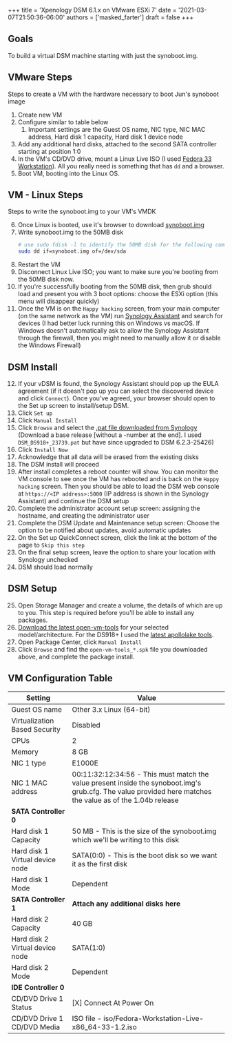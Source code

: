 +++
title = 'Xpenology DSM 6.1.x on VMware ESXi 7'
date = '2021-03-07T21:50:36-06:00'
authors = ['masked_farter']
draft = false
+++

## Goals

To build a virtual DSM machine starting with just the synoboot.img.

## VMware Steps

Steps to create a VM with the hardware necessary to boot Jun's synoboot image

1. Create new VM
2. Configure similar to table below
    1. Important settings are the Guest OS name, NIC type, NIC MAC address, Hard disk 1 capacity, Hard disk 1 device node
3. Add any additional hard disks, attached to the second SATA controller starting at position 1:0
4. In the VM's CD/DVD drive, mount a Linux Live ISO (I used [Fedora 33 Workstation](https://getfedora.org/en/workstation/download/)). All you really need is something that has `dd` and a browser.
5. Boot VM, booting into the Linux OS.

## VM - Linux Steps

Steps to write the synoboot.img to your VM's VMDK

6. Once Linux is booted, use it's browser to download [synoboot.img](https://xpenology.com/forum/topic/12952-dsm-62-loader/)
7. Write synoboot.img to the 50MB disk
    ```bash
    # use sudo fdisk -l to identify the 50MB disk for the following command
    sudo dd if=synoboot.img of=/dev/sda
    ```
8. Restart the VM
9. Disconnect Linux Live ISO; you want to make sure you're booting from the 50MB disk now.
10. If you're successfully booting from the 50MB disk, then grub should load and present you with 3 boot options: choose the ESXi option (this menu will disappear quickly)
11. Once the VM is on the `Happy hacking` screen, from your main computer (on the same network as the VM) run [Synology Assistant](https://www.synology.com/en-us/support/download/DS918+#utilities) and search for devices (I had better luck running this on Windows vs macOS. If Windows doesn't automatically ask to allow the Synology Assistant through the firewall, then you might need to manually allow it or disable the Windows Firewall)

## DSM Install

12. If your vDSM is found, the Synology Assistant should pop up the EULA agreement (if it doesn't pop up you can select the discovered device and click `Connect`). Once you've agreed, your browser should open to the Set up screen to install/setup DSM.
13. Click `Set up`
14. Click `Manual Install`
15. Click `Browse` and select the [.pat file downloaded from Synology](https://archive.synology.com/download/Os/DSM) (Download a base release \[without a -number at the end\]. I used `DSM_DS918+_23739.pat` but have since upgraded to DSM 6.2.3-25426)
16. Click `Install Now`
17. Acknowledge that all data will be erased from the existing disks
18. The DSM install will proceed
19. After install completes a reboot counter will show. You can monitor the VM console to see once the VM has rebooted and is back on the `Happy hacking` screen. Then you should be able to load the DSM web console at `https://<IP address>:5000` (IP address is shown in the Synology Assistant) and continue the DSM setup
20. Complete the administrator account setup screen: assigning the hostname, and creating the administrator user
21. Complete the DSM Update and Maintenance setup screen: Choose the option to be notified about updates, avoid automatic updates
22. On the Set up QuickConnect screen, click the link at the bottom of the page to `Skip this step`
23. On the final setup screen, leave the option to share your location with Synology unchecked
24. DSM should load normally

## DSM Setup

25. Open Storage Manager and create a volume, the details of which are up to you. This step is required before you'll be able to install any packages.
26. [Download the latest open-vm-tools](https://github.com/leonardw/synology-open-vm-tools/releases/) for your selected model/architecture. For the DS918+ I used the [latest apollolake tools](https://github.com/leonardw/synology-open-vm-tools/releases/download/release-11.0.1-1/open-vm-tools_apollolake-6.1_11.0.1-1.spk).
27. Open Package Center, click `Manual Install`
28. Click `Browse` and find the `open-vm-tools_*.spk` file you downloaded above, and complete the package install.

## VM Configuration Table

| Setting                         | Value                                                    |
|---------------------------------|----------------------------------------------------------|
| Guest OS name                   | Other 3.x Linux (64-bit)                                 |
| Virtualization Based Security   | Disabled                                                 |
| CPUs                            | 2                                                        |
| Memory                          | 8 GB                                                     |
| NIC 1 type	                  | E1000E                                                   |
| NIC 1 MAC address               | 00:11:32:12:34:56 - This must match the value present inside the synoboot.img's grub.cfg. The value provided here matches the value as of the 1.04b release |
| **SATA Controller 0**           |                                                          |
| Hard disk 1 Capacity	          | 50 MB - This is the size of the synoboot.img which we'll be writing to this disk |
| Hard disk 1 Virtual device node | SATA(0:0) - This is the boot disk so we want it as the first disk |
| Hard disk 1 Mode                | Dependent                                                |
| **SATA Controller 1**           | **Attach any additional disks here**                     |
| Hard disk 2 Capacity            | 40 GB                                                    |
| Hard disk 2 Virtual device node | SATA(1:0)                                                |
| Hard disk 2 Mode                | Dependent                                                |
| **IDE Controller 0**            |                                                          |
| CD/DVD Drive 1 Status           | [X] Connect At Power On                                  |
| CD/DVD Drive 1 CD/DVD Media     | ISO file - iso/Fedora-Workstation-Live-x86_64-33-1.2.iso |